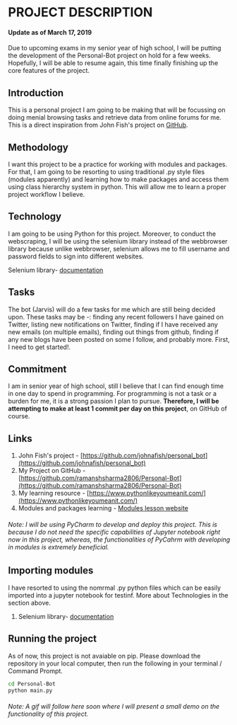 # PROJECT DESCRIPTION


#### Update as of March 17, 2019




Due to upcoming exams in my senior year of high school, I will be putting the development of the Personal-Bot project on hold for a few weeks. Hopefully, I will be able to resume again, this time finally finishing up the core features of the project.







## Introduction





This is a personal project I am going to be making that will be focussing on doing menial browsing tasks and retrieve data from online forums for me. This is a direct inspiration from John Fish's project on [GitHub](https://github.com/johnafish/personal_bot).





## Methodology





I want this project to be a practice for working with modules and packages. For that, I am going to be resorting to using traditional .py style files (modules apparently) and learning how to make packages and access them using class hierarchy system in python. This will allow me to learn a proper project workflow I believe. 





## Technology




I am going to be using Python for this project. Moreover, to conduct the webscraping, I will be using the selenium library instead of the webbrowser library because unlike webbrowser, selenium allows me to fill username and password fields to sign into different websites.

Selenium library- [documentation](https://selenium-python.readthedocs.io/navigating.html)




## Tasks






The bot (Jarvis) will do a few tasks for me which are still being decided upon. These tasks may be -: finding any recent followers I have gained on Twitter, listing new notifications on Twitter, finding if I have received any new emails (on multiple emails), finding out things from github, finding if any new blogs have been posted on some I follow, and probably more. First, I need to get started!. 





## Commitment






I am in senior year of high school, still I believe that I can find enough time in one day to spend in programming. For programming is not a task or a burden for me, it is a strong passion I plan to pursue. **Therefore, I will be attempting to make at least 1 commit per day on this project**, on GitHub of course.







## Links






1. John Fish's project - [https://github.com/johnafish/personal_bot](https://github.com/johnafish/personal_bot)
2. My Project on GitHub - [https://github.com/ramanshsharma2806/Personal-Bot](https://github.com/ramanshsharma2806/Personal-Bot)
3. My learning resource - [https://www.pythonlikeyoumeanit.com/](https://www.pythonlikeyoumeanit.com/)
4. Modules and packages learning - [Modules lesson website](https://www.internalpointers.com/post/modules-and-packages-create-python-project)








###### Note: I will be using PyCharm to develop and deploy this project. This is because I do not need the specific capabilities of Jupyter notebook right now in this project, whereas, the functionalities of PyCahrm with developing in modules is extremely beneficial. 




## Importing modules





I have resorted to using the nomrmal .py python files which can be easily imported into a jupyter notebook for testinf. More about Technologies in the section above.


1. Selenium library- [documentation](https://selenium-python.readthedocs.io/navigating.html)




## Running the project




As of now, this project is not avaiable on pip. Please download the repository in your local computer, then run the following in your terminal / Command Prompt.


```bash
cd Personal-Bot
python main.py
```




###### Note: A gif will follow here soon where I will present a small demo on the functionality of this project.

